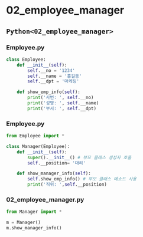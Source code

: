 # 02_employee_manager

## `Python<02_employee_manager>`

### Employee.py
```py
class Employee:
    def __init__(self):
        self.__no = '1234'
        self.__name = '홍길동'
        self.__dpt = '마케팅'

    def show_emp_info(self):
        print('사번: ', self.__no)
        print('성명: ', self.__name)
        print('부서: ', self.__dpt)
```

### Employee.py
```py
from Employee import *

class Manager(Employee):
    def __init__(self):
        super().__init__() # 부모 클래스 생성자 호출
        self.__position= '대리'

    def show_manager_info(self):
        self.show_emp_info() # 부모 클래스 메소드 사용
        print('직위: ',self.__position)
```

### 02_employee_manager.py
```py
from Manager import * 

m = Manager()
m.show_manager_info()
```